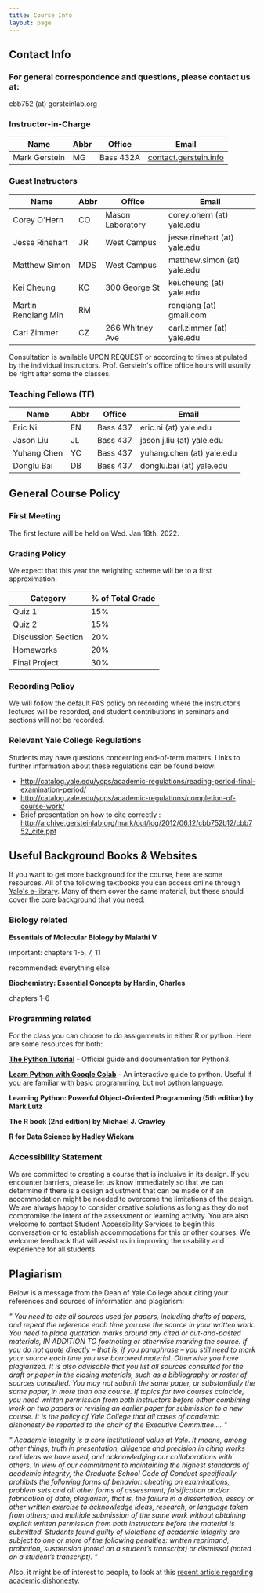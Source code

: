 ```yaml
---
title: Course Info
layout: page
---
```


## Contact Info

### For general correspondence and questions, please contact us at:

cbb752 (at) gersteinlab.org

### Instructor-in-Charge

| Name | Abbr | Office | Email |
| --- | --- | --- | --- |
| Mark Gerstein | MG | Bass 432A | [contact.gerstein.info](http://contact.gerstein.info) |

### Guest Instructors

| Name | Abbr | Office | Email |
| --- | --- | --- | --- |
| Corey O'Hern	     | CO | Mason Laboratory	| corey.ohern (at) yale.edu |
| Jesse Rinehart	 | JR | West Campus	| jesse.rinehart (at) yale.edu |
| Matthew Simon	     | MDS | West Campus	| matthew.simon (at) yale.edu |
| Kei Cheung	     | KC | 300 George St	| kei.cheung (at) yale.edu |
| Martin Renqiang Min| RM |	                | renqiang (at) gmail.com |
| Carl Zimmer	     | CZ | 266 Whitney Ave	| carl.zimmer (at) yale.edu |

Consultation is available UPON REQUEST or according to times stipulated by the individual instructors. Prof. Gerstein's office office hours will usually be right after some the classes.

### Teaching Fellows (TF)

| Name | Abbr | Office | Email |
| --- | --- | --- | --- |
| Eric Ni	| EN  | Bass 437	| eric.ni (at) yale.edu |
| Jason Liu   | JL | Bass 437	| jason.j.liu (at) yale.edu |
| Yuhang Chen	| YC  | Bass 437	| yuhang.chen (at) yale.edu |
| Donglu Bai	| DB  | Bass 437	| donglu.bai (at) yale.edu |

## General Course Policy

### First Meeting
The first lecture will be held on Wed. Jan 18th, 2022. 

### Grading Policy
We expect that this year the weighting scheme will be to a first approximation:

| Category	| % of Total Grade |
|---|---|
| Quiz 1 |	15% |
| Quiz 2 |	15% |
| Discussion Section |	20% |
| Homeworks	| 20% |
| Final Project	| 30% |

### Recording Policy
We will follow the default FAS policy on recording where the instructor’s lectures will be recorded, and student contributions in seminars and sections will not be recorded.

### Relevant Yale College Regulations

Students may have questions concerning end-of-term matters. Links to further information about these regulations can be found below:
- http://catalog.yale.edu/ycps/academic-regulations/reading-period-final-examination-period/
- http://catalog.yale.edu/ycps/academic-regulations/completion-of-course-work/
- Brief presentation on how to cite correctly : http://archive.gersteinlab.org/mark/out/log/2012/06.12/cbb752b12/cbb752_cite.ppt

## Useful Background Books & Websites

If you want to get more background for the course, here are some resources. All of the following textbooks you can access online through [Yale's e-library](https://elibrary.med.yale.edu/). Many of them cover the same material, but these should cover the core background that you need:

### Biology related

**Essentials of Molecular Biology by Malathi V**

important: chapters 1-5, 7, 11

recommended: everything else

**Biochemistry: Essential Concepts by Hardin, Charles**

chapters 1-6

### Programming related
For the class you can choose to do assignments in either R or python. Here are some resources for both:

**[The Python Tutorial](https://docs.python.org/3/tutorial/)** - Official guide and documentation for Python3.

**[Learn Python with Google Colab](https://colab.research.google.com/github/cs231n/cs231n.github.io/blob/master/python-colab.ipynb)** - An interactive guide to python. Useful if you are familiar with basic programming, but not python language. 

**Learning Python: Powerful Object-Oriented Programming (5th edition) by Mark Lutz**

**The R book (2nd edition) by Michael J. Crawley**

**R for Data Science by Hadley Wickam**

### Accessibility Statement
We are committed to creating a course that is inclusive in its design. If you encounter barriers, please let us know immediately so that we can determine if there is a design adjustment that can be made or if an accommodation might be needed to overcome the limitations of the design. We are always happy to consider creative solutions as long as they do not compromise the intent of the assessment or learning activity. You are also welcome to contact Student Accessibility Services to begin this conversation or to establish accommodations for this or other courses. We welcome feedback that will assist us in improving the usability and experience for all students.


## Plagiarism

Below is a message from the Dean of Yale College about citing your references and sources of information and plagiarism:

*" You need to cite all sources used for papers, including drafts of papers, and repeat the reference each time you use the source in your written work. You need to place quotation marks around any cited or cut-and-pasted materials, IN ADDITION TO footnoting or otherwise marking the source. If you do not quote directly – that is, if you paraphrase – you still need to mark your source each time you use borrowed material. Otherwise you have plagiarized. It is also advisable that you list all sources consulted for the draft or paper in the closing materials, such as a bibliography or roster of sources consulted.
You may not submit the same paper, or substantially the same paper, in more than one course. If topics for two courses coincide, you need written permission from both instructors before either combining work on two papers or revising an earlier paper for submission to a new course.
It is the policy of Yale College that all cases of academic dishonesty be reported to the chair of the Executive Committee.... "*

*"  Academic integrity is a core institutional value at Yale. It means, among other things, truth in presentation, diligence and precision in citing
works and ideas we have used, and acknowledging our collaborations with others. In view of our commitment to maintaining the highest standards of academic integrity, the Graduate School Code of Conduct specifically prohibits the following forms of behavior: cheating on examinations, problem sets and all other forms of assessment; falsification and/or fabrication of data; plagiarism, that is, the failure in a dissertation, essay or other written exercise to acknowledge ideas, research, or language taken from others; and multiple submission of the same work without obtaining explicit written permission from both instructors before the material is submitted. Students found guilty of violations of academic integrity are subject to one or more of the following penalties: written reprimand, probation, suspension (noted on a student’s transcript) or dismissal (noted on a student’s transcript). "*

Also, it might be of interest to people, to look at this [recent article regarding academic dishonesty](http://www.yaledailynews.com/news/2012/sep/11/blurring-cheating-collaboration/).
